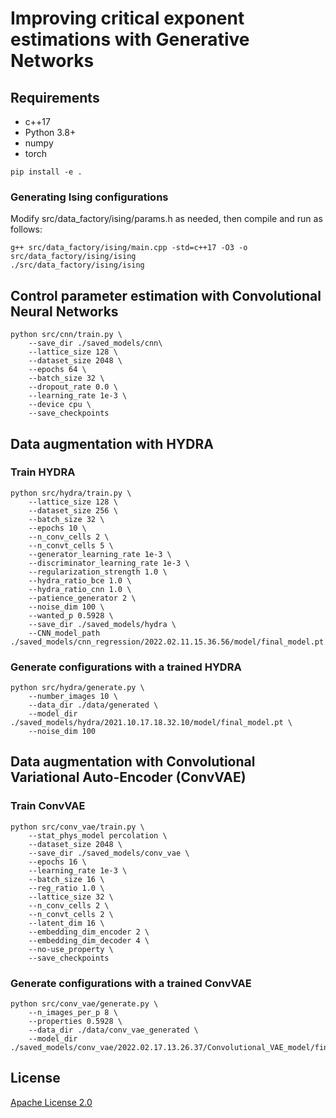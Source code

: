 # Improving critical exponent estimations with Generative Networks

## Requirements

* c++17
* Python 3.8+
* numpy
* torch

```shell
pip install -e .
```

### Generating Ising configurations

Modify src/data_factory/ising/params.h as needed, then compile and run as follows:

```shell
g++ src/data_factory/ising/main.cpp -std=c++17 -O3 -o src/data_factory/ising/ising
./src/data_factory/ising/ising
```

## Control parameter estimation with Convolutional Neural Networks

```shell
python src/cnn/train.py \
    --save_dir ./saved_models/cnn\
    --lattice_size 128 \
    --dataset_size 2048 \
    --epochs 64 \
    --batch_size 32 \
    --dropout_rate 0.0 \
    --learning_rate 1e-3 \
    --device cpu \
    --save_checkpoints
```
## Data augmentation with HYDRA

### Train HYDRA

```shell
python src/hydra/train.py \
    --lattice_size 128 \
    --dataset_size 256 \
    --batch_size 32 \
    --epochs 10 \
    --n_conv_cells 2 \
    --n_convt_cells 5 \
    --generator_learning_rate 1e-3 \
    --discriminator_learning_rate 1e-3 \
    --regularization_strength 1.0 \
    --hydra_ratio_bce 1.0 \
    --hydra_ratio_cnn 1.0 \
    --patience_generator 2 \
    --noise_dim 100 \
    --wanted_p 0.5928 \
    --save_dir ./saved_models/hydra \
    --CNN_model_path ./saved_models/cnn_regression/2022.02.11.15.36.56/model/final_model.pt
``` 
### Generate configurations with a trained HYDRA

```shell
python src/hydra/generate.py \
    --number_images 10 \
    --data_dir ./data/generated \
    --model_dir ./saved_models/hydra/2021.10.17.18.32.10/model/final_model.pt \
    --noise_dim 100
```

## Data augmentation with Convolutional Variational Auto-Encoder (ConvVAE)


### Train ConvVAE

```shell
python src/conv_vae/train.py \
    --stat_phys_model percolation \
    --dataset_size 2048 \
    --save_dir ./saved_models/conv_vae \
    --epochs 16 \
    --learning_rate 1e-3 \
    --batch_size 16 \
    --reg_ratio 1.0 \
    --lattice_size 32 \
    --n_conv_cells 2 \
    --n_convt_cells 2 \
    --latent_dim 16 \
    --embedding_dim_encoder 2 \
    --embedding_dim_decoder 4 \
    --no-use_property \
    --save_checkpoints
``` 

### Generate configurations with a trained ConvVAE

```shell
python src/conv_vae/generate.py \
    --n_images_per_p 8 \
    --properties 0.5928 \
    --data_dir ./data/conv_vae_generated \
    --model_dir ./saved_models/conv_vae/2022.02.17.13.26.37/Convolutional_VAE_model/final_model.pt
```

## License
[Apache License 2.0](https://github.com/MatthieuSarkis/Improving-critical-exponents_pytorch/blob/master/LICENSE)
